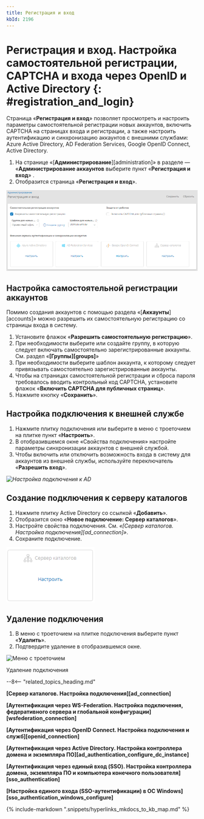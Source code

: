 ```yaml
---
title: Регистрация и вход
kbId: 2196
---
```


# Регистрация и вход. Настройка самостоятельной регистрации, CAPTCHA и входа через OpenID и Active Directory {: #registration_and_login}

Страница «**Регистрация и вход**» позволяет просмотреть и настроить параметры самостоятельной регистрации новых аккаунтов, включить CAPTCHA на страницах входа и регистрации, а также настроить аутентификацию и синхронизацию аккаунтов с внешними службами: Azure Active Directory, AD Federation Services, Google OpenID Connect, Active Directory.

1. На странице «[**Администрирование**][administration]» в разделе — «**Администрирование аккаунтов** выберите пункт «**Регистрация и вход**» <i class="fa-light  fa-user-plus">‌</i>.
2. Отобразится страница «**Регистрация и вход**».

_![Страница «Регистрация и вход»](img/registration_and_login.png)_

## Настройка самостоятельной регистрации аккаунтов

Помимо создания аккаунтов с помощью раздела «[**Аккаунты**][accounts]» можно разрешить их самостоятельную регистрацию со страницы входа в систему.

1. Установите флажок «**Разрешить самостоятельную регистрацию**».
2. При необходимости выберите или создайте группу, в которую следует включать самостоятельно зарегистрированные аккаунты. См. раздел «**[Группы][groups]**»
3. При необходимости выберите шаблон аккаунта, к которому следует привязывать самостоятельно зарегистрированные аккаунты.
4. Чтобы на страницах самостоятельной регистрации и сброса пароля требовалось вводить контрольный код CAPTCHA, установите флажок «**Включить CAPTCHA для публичных страниц**».
5. Нажмите кнопку «**Сохранить**».

## Настройка подключения к внешней службе

1. Нажмите плитку подключения или выберите в меню с троеточием на плитке пункт «**Настроить**».
2. В отобразившемся окне «Свойства подключения» настройте параметры синхронизации аккаунтов с внешней службой.
3. Чтобы включить или отключить возможность входа в систему для аккаунтов из внешней службы, используйте переключатель «**Разрешить вход**».

_![Настройка подключения к AD](img/registration_and_login_connection_tile.png)_

## Создание подключения к серверу каталогов

1. Нажмите плитку Active Directory со ссылкой «**Добавить**».
2. Отобразится окно «**Новое подключение: Сервер каталогов**».
3. Настройте свойства подключения. См. *«[Сервер каталогов. Настройка подключения][ad_connection]»*.
4. Сохраните подключение.

_![Плитка нового подключения к серверу каталогов](img/registration_and_login_add_ad.png)_

## Удаление подключения

1. В меню с троеточием на плитке подключения выберите пункт «**Удалить**».
2. Подтвердите удаление в отобразившемся окне.

![Меню с троеточием](img/registration_and_login_connection_ellipsis_menu.png)

Удаление подключения

--8<-- "related_topics_heading.md"

**[Сервер каталогов. Настройка подключения][ad_connection]**

**[Аутентификация через WS-Federation. Настройка подключения, федеративного сервера и глобальной конфигурации][wsfederation_connection]**

**[Аутентификация через OpenID Connect. Настройка подключения и служб][openid_connection]**

**[Аутентификация через Active Directory. Настройка контроллера домена и экземпляра ПО][ad_authentication_configure_dc_instance]**

**[Аутентификация через единый вход (SSO). Настройка контроллера домена, экземпляра ПО и компьютера конечного пользователя][sso_authentication]**

**[Настройка единого входа (SSO-аутентификации) в ОС Windows][sso_authentication_windows_configure]**

{%
include-markdown ".snippets/hyperlinks_mkdocs_to_kb_map.md"
%}
